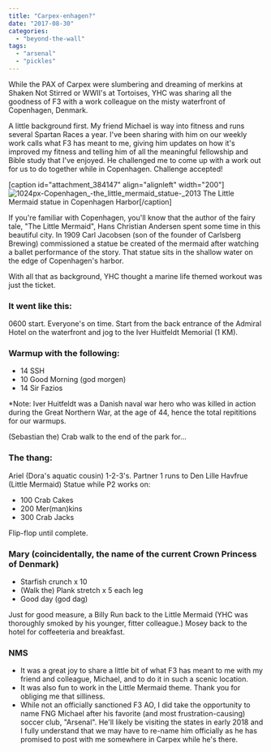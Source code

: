 ```yaml
---
title: "Carpex-enhagen?"
date: "2017-08-30"
categories: 
  - "beyond-the-wall"
tags: 
  - "arsenal"
  - "pickles"
---
```


While the PAX of Carpex were slumbering and dreaming of merkins at Shaken Not Stirred or WWII's at Tortoises, YHC was sharing all the goodness of F3 with a work colleague on the misty waterfront of Copenhagen, Denmark.

A little background first. My friend Michael is way into fitness and runs several Spartan Races a year. I've been sharing with him on our weekly work calls what F3 has meant to me, giving him updates on how it's improved my fitness and telling him of all the meaningful fellowship and Bible study that I've enjoyed. He challenged me to come up with a work out for us to do together while in Copenhagen. Challenge accepted!

\[caption id="attachment\_384147" align="alignleft" width="200"\]![1024px-Copenhagen_-_the_little_mermaid_statue_-_2013](https://f3carpex.files.wordpress.com/2017/08/1024px-copenhagen_-_the_little_mermaid_statue_-_2013.jpg?w=400) The Little Mermaid statue in Copenhagen Harbor\[/caption\]

If you're familiar with Copenhagen, you'll know that the author of the fairy tale, "The Little Mermaid", Hans Christian Andersen spent some time in this beautiful city. In 1909 Carl Jacobsen (son of the founder of Carlsberg Brewing) commissioned a statue be created of the mermaid after watching a ballet performance of the story. That statue sits in the shallow water on the edge of Copenhagen's harbor.

With all that as background, YHC thought a marine life themed workout was just the ticket.

### It went like this:

0600 start. Everyone's on time. Start from the back entrance of the Admiral Hotel on the waterfront and jog to the Iver Huitfeldt Memorial (1 KM).

### Warmup with the following:

- 14 SSH
- 10 Good Morning (god morgen)
- 14 Sir Fazios

\*Note: Iver Huitfeldt was a Danish naval war hero who was killed in action during the Great Northern War, at the age of 44, hence the total repititions for our warmups.

(Sebastian the) Crab walk to the end of the park for...

### The thang:

Ariel (Dora's aquatic cousin) 1-2-3's. Partner 1 runs to Den Lille Havfrue (Little Mermaid) Statue while P2 works on:

- 100 Crab Cakes
- 200 Mer(man)kins
- 300 Crab Jacks

Flip-flop until complete.

### Mary (coincidentally, the name of the current Crown Princess of Denmark)

- Starfish crunch x 10
- (Walk the) Plank stretch x 5 each leg
- Good day (god dag)

Just for good measure, a Billy Run back to the Little Mermaid (YHC was thoroughly smoked by his younger, fitter colleague.) Mosey back to the hotel for coffeeteria and breakfast.

### NMS

- It was a great joy to share a little bit of what F3 has meant to me with my friend and colleague, Michael, and to do it in such a scenic location.
- It was also fun to work in the Little Mermaid theme. Thank you for obliging me that silliness.
- While not an officially sanctioned F3 AO, I did take the opportunity to name FNG Michael after his favorite (and most frustration-causing) soccer club, "Arsenal". He'll likely be visiting the states in early 2018 and I fully understand that we may have to re-name him officially as he has promised to post with me somewhere in Carpex while he's there.
